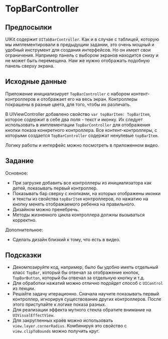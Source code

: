 # TopBarController

## Предпосылки

UIKit содержит `UITabBarController`. Как и в случае с таблицей, которую мы имплементировали в предыдущим задании, это очень мощный и удобный инструмент для создания интерфейсов. Но он имеет свои ограничения. Например панель с выбором экранов находится снизу и не может быть перемещена. Нам же нужно отображать подобную панель сверху экрана.

## Исходные данные

Приложение инициализирует `TopBarController` с набором контент-контроллеров и отображает его на весь экран. Контроллеры покрашены в разные цвета, для того, чтобы их различать.

В UIViewController добавлено свойство `var topBarItem: TopBarItem`, которое содержит в себе два поля - текст и иконку. Их следует использовать в имплементации `TopBarController` для отображения кнопки показа конкретного контроллера. Все контент-контроллеры, с которыми создается `TopBarController` содержат ненулевые `topBarItem`.

Логику работы и интерфейс можно посмотреть в приложенном видео.

## Задание

Основное:

- При загрузке добавить все контроллеры из инициализатора как детей, показывать первый контроллер.
- Показывать бар сверху с кнопками, на которых отображены иконки и тексты из свойства `topBarItem` контроллеров, по нажатию на кнопку менять отображаемого ребенка на правильного.
- Дизайном можно пренебречь.
- Методы жизненного цикла контроллера должны вызываться корректно.

Дополнительное:

- Сделать дизайн близкий к тому, что есть в видео.

## Подсказки

- Декомпозируйте код, например, было бы удобно иметь отдельный класс `TopBar`, который бы отвечал за отображение кнопок, `TopBarButton`, который бы отвечал за отдельную кнопку и т.д.
- Для обработки нажатий можно отлично подойдет способ с `UIControl` из лекции.
- Решайте задачу итерационно. Сначала научите показывать первый контроллер, игнорируя существование других контроллеров. После этого приступайте к логике показа разных.
- Для реализации эффекта мутного стекла обратите внимание на `UIVisualEffectView`.
- Для закругленных краёв можно использовать `view.layer.cornerRadius`. Комбинируя это свойство с `view.clipToBounds` можно получить круг.
